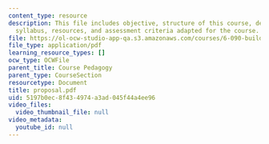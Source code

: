 ```yaml
---
content_type: resource
description: This file includes objective, structure of this course, delivery, evaluation,
  syllabus, resources, and assessment criteria adapted for the course.
file: https://ol-ocw-studio-app-qa.s3.amazonaws.com/courses/6-090-building-programming-experience-a-lead-in-to-6-001-january-iap-2005/5197b0ec8f434974a3ad045f44a4ee96_proposal.pdf
file_type: application/pdf
learning_resource_types: []
ocw_type: OCWFile
parent_title: Course Pedagogy
parent_type: CourseSection
resourcetype: Document
title: proposal.pdf
uid: 5197b0ec-8f43-4974-a3ad-045f44a4ee96
video_files:
  video_thumbnail_file: null
video_metadata:
  youtube_id: null
---
```

